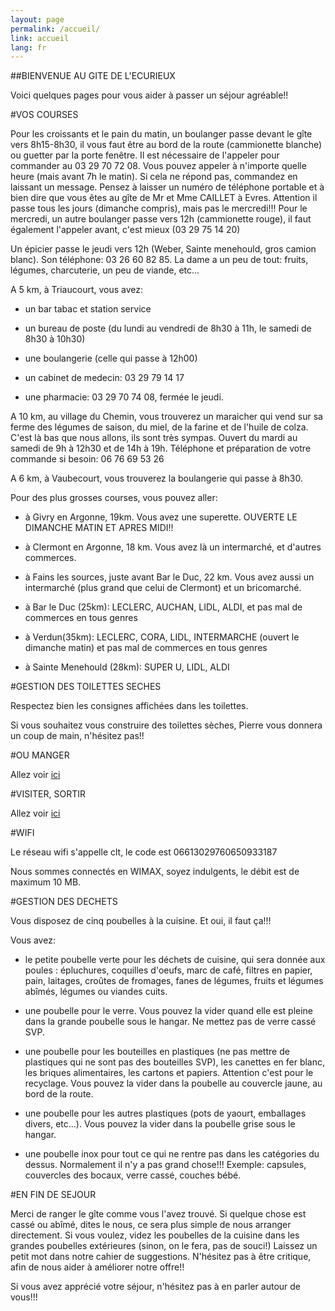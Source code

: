 ```yaml
---
layout: page
permalink: /accueil/
link: accueil
lang: fr
---
```


##BIENVENUE AU GITE DE L'ECURIEUX

Voici quelques pages pour vous aider à passer un séjour agréable!!


#VOS COURSES

Pour les croissants et le pain du matin, un boulanger passe devant le gîte vers 8h15-8h30, il vous faut être au bord de la route (cammionette blanche) ou guetter par la porte fenêtre. Il est nécessaire de l'appeler pour commander au 03 29 70 72 08. Vous pouvez appeler à n'importe quelle heure (mais avant 7h le matin). Si cela ne répond pas, commandez en laissant un message. Pensez à laisser un numéro de téléphone portable et à bien dire que vous êtes au gîte de Mr et Mme CAILLET à Evres. Attention il passe tous les jours (dimanche compris), mais pas le mercredi!!! Pour le mercredi, un autre boulanger passe vers 12h (cammionette rouge), il faut également l'appeler avant, c'est mieux (03 29 75 14 20)


Un épicier passe le jeudi vers 12h (Weber, Sainte menehould, gros camion blanc). Son téléphone: 03 26 60 82 85. La dame a un peu de tout: fruits, légumes, charcuterie, un peu de viande, etc... 


A 5 km, à Triaucourt, vous avez:

- un bar tabac et station service

- un bureau de poste (du lundi au vendredi de 8h30 à 11h, le samedi de 8h30 à 10h30) 

- une boulangerie (celle qui passe à 12h00)

- un cabinet de medecin: 03 29 79 14 17

- une pharmacie: 03 29 70 74 08, fermée le jeudi.

A 10 km, au village du Chemin, vous trouverez un maraicher qui vend sur sa ferme des légumes de saison, du miel, de la farine et de l'huile de colza. C'est là bas que nous allons, ils sont très sympas.
Ouvert du mardi au samedi de 9h à 12h30 et de 14h à 19h. Téléphone et préparation de votre commande si besoin: 06 76 69 53 26

A 6 km, à Vaubecourt, vous trouverez la boulangerie qui passe à 8h30.

Pour des plus grosses courses, vous pouvez aller:

- à Givry en Argonne, 19km. Vous avez une superette. OUVERTE LE DIMANCHE MATIN ET APRES MIDI!!

- à Clermont en Argonne, 18 km. Vous avez là un intermarché, et d'autres commerces.

- à Fains les sources, juste avant Bar le Duc, 22 km. Vous avez aussi un intermarché (plus grand que celui de Clermont) et un bricomarché.

- à Bar le Duc (25km): LECLERC, AUCHAN, LIDL, ALDI, et pas mal de commerces en tous genres

- à Verdun(35km): LECLERC, CORA, LIDL, INTERMARCHE (ouvert le dimanche matin) et pas mal de commerces en tous genres

- à Sainte Menehould (28km): SUPER U, LIDL, ALDI 


#GESTION DES TOILETTES SECHES

Respectez bien les consignes affichées dans les toilettes.

Si vous souhaitez vous construire des toilettes sèches, Pierre vous donnera un coup de main, n'hésitez pas!!

#OU MANGER

Allez voir [ici](/resto_fr.html)

#VISITER, SORTIR

Allez voir [ici](/activities_fr.html)

#WIFI

Le réseau wifi s'appelle clt, le code est 06613029760650933187

Nous sommes connectés en WIMAX, soyez indulgents, le débit est de maximum 10 MB.

#GESTION DES DECHETS

Vous disposez de cinq poubelles à la cuisine. Et oui, il faut ça!!!

Vous avez:

- le petite poubelle verte pour les déchets de cuisine, qui sera donnée aux poules : épluchures, coquilles d'oeufs, marc de café, filtres en papier, pain, laitages, croûtes de fromages, fanes de légumes, fruits et légumes abîmés, légumes ou viandes cuits.

- une poubelle pour le verre. Vous pouvez la vider quand elle est pleine dans la grande poubelle sous le hangar. Ne mettez pas de verre cassé SVP.

- une poubelle pour les bouteilles en plastiques (ne pas mettre de plastiques qui ne sont pas des bouteilles SVP), les canettes en fer blanc, les briques alimentaires, les cartons et papiers. Attention c'est pour le recyclage. Vous pouvez la vider dans la poubelle au couvercle jaune, au bord de la route.

- une poubelle pour les autres plastiques (pots de yaourt, emballages divers, etc...). Vous pouvez la vider dans la poubelle grise sous le hangar.

- une poubelle inox pour tout ce qui ne rentre pas dans les catégories du dessus. Normalement il n'y a pas grand chose!!! Exemple: capsules, couvercles des bocaux, verre cassé, couches bébé.

#EN FIN DE SEJOUR

Merci de ranger le gîte comme vous l'avez trouvé.
Si quelque chose est cassé ou abîmé, dites le nous, ce sera plus simple de nous arranger directement.
Si vous voulez, videz les poubelles de la cuisine  dans les grandes poubelles extérieures (sinon, on le fera, pas de souci!)
Laissez un petit mot dans notre cahier de suggestions. N'hésitez pas à être critique, afin de nous aider à améliorer notre offre!!

Si vous avez apprécié votre séjour, n'hésitez pas à en parler autour de vous!!!




